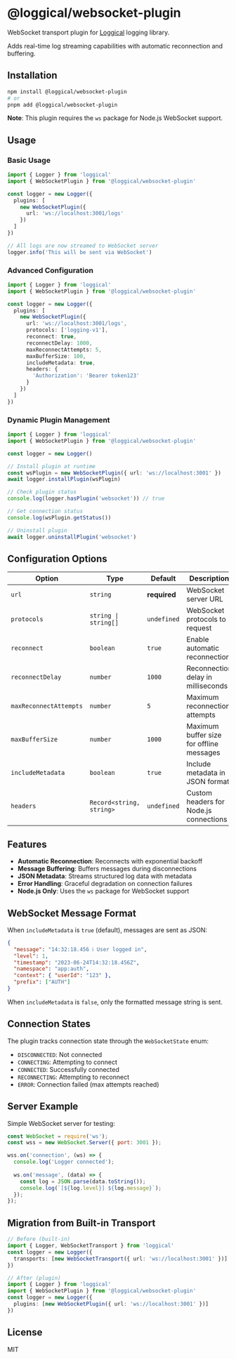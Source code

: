 # @loggical/websocket-plugin

WebSocket transport plugin for [Loggical](https://github.com/ilancohen/loggical) logging library.

Adds real-time log streaming capabilities with automatic reconnection and buffering.

## Installation

```bash
npm install @loggical/websocket-plugin
# or
pnpm add @loggical/websocket-plugin
```

**Note**: This plugin requires the `ws` package for Node.js WebSocket support.

## Usage

### Basic Usage

```typescript
import { Logger } from 'loggical'
import { WebSocketPlugin } from '@loggical/websocket-plugin'

const logger = new Logger({
  plugins: [
    new WebSocketPlugin({
      url: 'ws://localhost:3001/logs'
    })
  ]
})

// All logs are now streamed to WebSocket server
logger.info('This will be sent via WebSocket')
```

### Advanced Configuration

```typescript
import { Logger } from 'loggical'
import { WebSocketPlugin } from '@loggical/websocket-plugin'

const logger = new Logger({
  plugins: [
    new WebSocketPlugin({
      url: 'ws://localhost:3001/logs',
      protocols: ['logging-v1'],
      reconnect: true,
      reconnectDelay: 1000,
      maxReconnectAttempts: 5,
      maxBufferSize: 100,
      includeMetadata: true,
      headers: {
        'Authorization': 'Bearer token123'
      }
    })
  ]
})
```

### Dynamic Plugin Management

```typescript
import { Logger } from 'loggical'
import { WebSocketPlugin } from '@loggical/websocket-plugin'

const logger = new Logger()

// Install plugin at runtime
const wsPlugin = new WebSocketPlugin({ url: 'ws://localhost:3001' })
await logger.installPlugin(wsPlugin)

// Check plugin status
console.log(logger.hasPlugin('websocket')) // true

// Get connection status
console.log(wsPlugin.getStatus())

// Uninstall plugin
await logger.uninstallPlugin('websocket')
```

## Configuration Options

| Option | Type | Default | Description |
|--------|------|---------|-------------|
| `url` | `string` | **required** | WebSocket server URL |
| `protocols` | `string \| string[]` | `undefined` | WebSocket protocols to request |
| `reconnect` | `boolean` | `true` | Enable automatic reconnection |
| `reconnectDelay` | `number` | `1000` | Reconnection delay in milliseconds |
| `maxReconnectAttempts` | `number` | `5` | Maximum reconnection attempts |
| `maxBufferSize` | `number` | `1000` | Maximum buffer size for offline messages |
| `includeMetadata` | `boolean` | `true` | Include metadata in JSON format |
| `headers` | `Record<string, string>` | `undefined` | Custom headers for Node.js connections |

## Features

- **Automatic Reconnection**: Reconnects with exponential backoff
- **Message Buffering**: Buffers messages during disconnections
- **JSON Metadata**: Streams structured log data with metadata
- **Error Handling**: Graceful degradation on connection failures
- **Node.js Only**: Uses the `ws` package for WebSocket support

## WebSocket Message Format

When `includeMetadata` is `true` (default), messages are sent as JSON:

```json
{
  "message": "14:32:18.456 ℹ️ User logged in",
  "level": 1,
  "timestamp": "2023-06-24T14:32:18.456Z",
  "namespace": "app:auth",
  "context": { "userId": "123" },
  "prefix": ["AUTH"]
}
```

When `includeMetadata` is `false`, only the formatted message string is sent.

## Connection States

The plugin tracks connection state through the `WebSocketState` enum:

- `DISCONNECTED`: Not connected
- `CONNECTING`: Attempting to connect
- `CONNECTED`: Successfully connected
- `RECONNECTING`: Attempting to reconnect
- `ERROR`: Connection failed (max attempts reached)

## Server Example

Simple WebSocket server for testing:

```javascript
const WebSocket = require('ws');
const wss = new WebSocket.Server({ port: 3001 });

wss.on('connection', (ws) => {
  console.log('Logger connected');
  
  ws.on('message', (data) => {
    const log = JSON.parse(data.toString());
    console.log(`[${log.level}] ${log.message}`);
  });
});
```

## Migration from Built-in Transport

```typescript
// Before (built-in)
import { Logger, WebSocketTransport } from 'loggical'
const logger = new Logger({
  transports: [new WebSocketTransport({ url: 'ws://localhost:3001' })]
})

// After (plugin)
import { Logger } from 'loggical'
import { WebSocketPlugin } from '@loggical/websocket-plugin'
const logger = new Logger({
  plugins: [new WebSocketPlugin({ url: 'ws://localhost:3001' })]
})
```

## License

MIT
